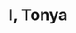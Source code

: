---
title: "I, Tonya"

year: 2017

director: "Craig Gillespie"

summary: "Biopic of unorthodox but super-talented figure skater Tonya Harding and her destiny"

comment: "Margot Robbie and Allison Janney killing it in a drama/comedy/biopic combo. I didn't know that was a genre, but apparently it is, and I love it!"

image: "https://media.giphy.com/media/3oxHQLwjm3HAEuUXPq/giphy.gif"

imdb: "https://www.imdb.com/title/tt5580036/"

quotes:
  - "There's no such thing as truth. It's bullshit. Everyone has their own truth, and life just does whatever the fuck it wants."
---